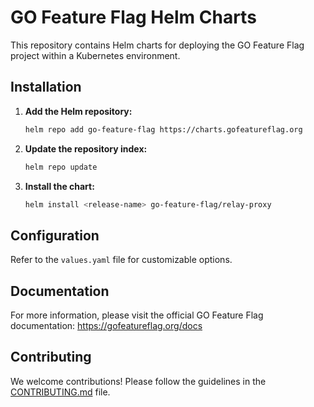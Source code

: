 # GO Feature Flag Helm Charts

This repository contains Helm charts for deploying the GO Feature Flag project within a Kubernetes environment.

## Installation

1. **Add the Helm repository:**
   ```bash
   helm repo add go-feature-flag https://charts.gofeatureflag.org
   ```
2. **Update the repository index:**
   ```bash
   helm repo update
   ```
3. **Install the chart:**
   ```bash
   helm install <release-name> go-feature-flag/relay-proxy
   ```

## Configuration
Refer to the `values.yaml` file for customizable options.

## Documentation

For more information, please visit the official GO Feature Flag documentation: https://gofeatureflag.org/docs

## Contributing
We welcome contributions! Please follow the guidelines in the [CONTRIBUTING.md](https://github.com/thomaspoignant/go-feature-flag/blob/main/CONTRIBUTING.md) file.
